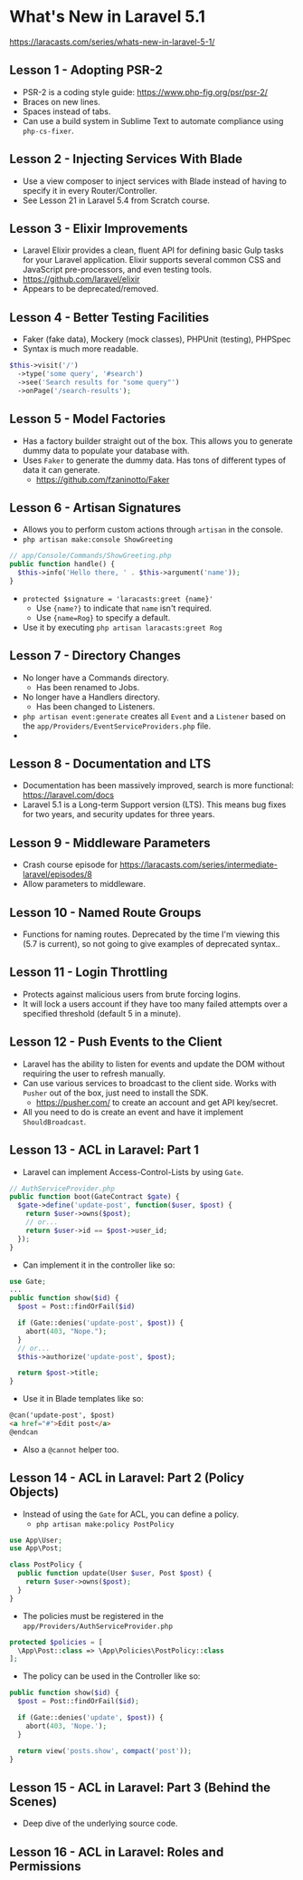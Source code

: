 # What's New in Laravel 5.1
https://laracasts.com/series/whats-new-in-laravel-5-1/

## Lesson 1 - Adopting PSR-2
* PSR-2 is a coding style guide: https://www.php-fig.org/psr/psr-2/
* Braces on new lines.
* Spaces instead of tabs.
* Can use a build system in Sublime Text to automate compliance using `php-cs-fixer`.

## Lesson 2 - Injecting Services With Blade
* Use a view composer to inject services with Blade instead of having to specify it in every Router/Controller.
* See Lesson 21 in Laravel 5.4 from Scratch course.

## Lesson 3 - Elixir Improvements
* Laravel Elixir provides a clean, fluent API for defining basic Gulp tasks for your Laravel application. Elixir supports several common CSS and JavaScript pre-processors, and even testing tools.
* https://github.com/laravel/elixir
* Appears to be deprecated/removed.

## Lesson 4 - Better Testing Facilities
* Faker (fake data), Mockery (mock classes), PHPUnit (testing), PHPSpec
* Syntax is much more readable.
```php
$this->visit('/')
  ->type('some query', '#search')
  ->see('Search results for "some query"')
  ->onPage('/search-results');
```

## Lesson 5 - Model Factories
* Has a factory builder straight out of the box. This allows you to generate dummy data to populate your database with.
* Uses `Faker` to generate the dummy data. Has tons of different types of data it can generate.
  - https://github.com/fzaninotto/Faker

## Lesson 6 - Artisan Signatures
* Allows you to perform custom actions through `artisan` in the console.
* `php artisan make:console ShowGreeting`
```php
// app/Console/Commands/ShowGreeting.php
public function handle() {
  $this->info('Hello there, ' . $this->argument('name'));
}
```
* `protected $signature = 'laracasts:greet {name}'`
  - Use `{name?}` to indicate that `name` isn't required.
  - Use `{name=Rog}` to specify a default.
* Use it by executing `php artisan laracasts:greet Rog`

## Lesson 7 - Directory Changes
* No longer have a Commands directory. 
  - Has been renamed to Jobs.
* No longer have a Handlers directory.
  - Has been changed to Listeners.
* `php artisan event:generate` creates all `Event` and a `Listener` based on the `app/Providers/EventServiceProviders.php` file.
* 

## Lesson 8 - Documentation and LTS
* Documentation has been massively improved, search is more functional: https://laravel.com/docs
* Laravel 5.1 is a Long-term Support version (LTS). This means bug fixes for two years, and security updates for three years.

## Lesson 9 - Middleware Parameters
* Crash course episode for https://laracasts.com/series/intermediate-laravel/episodes/8
* Allow parameters to middleware.

## Lesson 10 - Named Route Groups
* Functions for naming routes. Deprecated by the time I'm viewing this (5.7 is current), so not going to give examples of deprecated syntax..

## Lesson 11 - Login Throttling
* Protects against malicious users from brute forcing logins. 
* It will lock a users account if they have too many failed attempts over a specified threshold (default 5 in a minute).

## Lesson 12 - Push Events to the Client
* Laravel has the ability to listen for events and update the DOM without requiring the user to refresh manually.
* Can use various services to broadcast to the client side. Works with `Pusher` out of the box, just need to install the SDK.
  - https://pusher.com/ to create an account and get API key/secret.
* All you need to do is create an event and have it implement `ShouldBroadcast`.

## Lesson 13 - ACL in Laravel: Part 1
* Laravel can implement Access-Control-Lists by using `Gate`.
```php
// AuthServiceProvider.php
public function boot(GateContract $gate) {
  $gate->define('update-post', function($user, $post) {
    return $user->owns($post);
    // or...
    return $user->id == $post->user_id;
  });
}
```
* Can implement it in the controller like so:
```php
use Gate;
...
public function show($id) {
  $post = Post::findOrFail($id)

  if (Gate::denies('update-post', $post)) {
    abort(403, "Nope.");
  }
  // or...
  $this->authorize('update-post', $post);

  return $post->title;
}
```
* Use it in Blade templates like so:
```html
@can('update-post', $post)
<a href="#">Edit post</a>
@endcan
```
* Also a `@cannot` helper too.

## Lesson 14 - ACL in Laravel: Part 2 (Policy Objects)
* Instead of using the `Gate` for ACL, you can define a policy.
  - `php artisan make:policy PostPolicy`
```php
use App\User;
use App\Post;

class PostPolicy {
  public function update(User $user, Post $post) {
    return $user->owns($post);
  }
}
```
* The policies must be registered in the `app/Providers/AuthServiceProvider.php`
```php
protected $policies = [
  \App\Post::class => \App\Policies\PostPolicy::class
];
```
* The policy can be used in the Controller like so:
```php
public function show($id) {
  $post = Post::findOrFail($id);

  if (Gate::denies('update', $post)) {
    abort(403, 'Nope.');
  }

  return view('posts.show', compact('post'));
}
```

## Lesson 15 - ACL in Laravel: Part 3 (Behind the Scenes)
* Deep dive of the underlying source code.

## Lesson 16 - ACL in Laravel: Roles and Permissions

